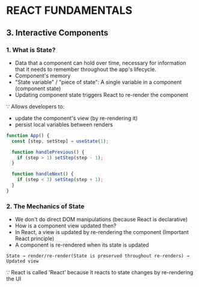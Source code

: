 # REACT FUNDAMENTALS

## 3. Interactive Components

### 1. What is State?

- Data that a component can hold over time, necessary for information that it needs to remember throughout the app's lifecycle.
- Component's memory
- "State variable" / "piece of state": A single variable in a component (component state)
- Updating component state triggers React to re-render the component

∵ Allows developers to:

- update the component's view (by re-rendering it)
- persist local variables between renders

```javascript
function App() {
  const [step, setStep] = useState(1);

  function handlePrevious() {
    if (step > 1) setStep(step - 1);
  }

  function handleNext() {
    if (step < 3) setStep(step + 1);
  }
}
```

### 2. The Mechanics of State

- We don't do direct DOM manipulations
  (because React is declarative)
- How is a component view updated then?
- In React, a view is updated by re-rendering the component
  (Important React principle)
- A component is re-rendered when its state is updated

```
State → render/re-render(State is preserved throughout re-renders) → Updated view
```

∵ React is called 'React' because it reacts to state changes by re-rendering the UI
